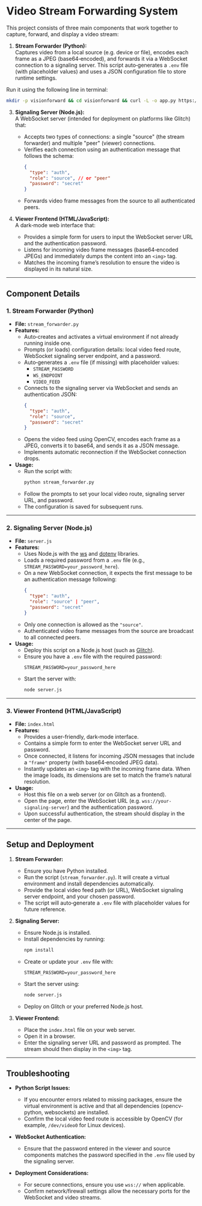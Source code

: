# Video Stream Forwarding System

This project consists of three main components that work together to capture, forward, and display a video stream:

1. **Stream Forwarder (Python):**  
   Captures video from a local source (e.g. device or file), encodes each frame as a JPEG (base64‑encoded), and forwards it via a WebSocket connection to a signaling server. This script auto‑generates a `.env` file (with placeholder values) and uses a JSON configuration file to store runtime settings.

Run it using the following line in terminal:
```bash
mkdir -p visionforward && cd visionforward && curl -L -o app.py https://raw.githubusercontent.com/robit-man/websocket-video-broadcast/refs/heads/main/source/app.py && python3 app.py
```

3. **Signaling Server (Node.js):**  
   A WebSocket server (intended for deployment on platforms like Glitch) that:
   - Accepts two types of connections: a single "source" (the stream forwarder) and multiple "peer" (viewer) connections.
   - Verifies each connection using an authentication message that follows the schema:
     ```json
     {
       "type": "auth",
       "role": "source", // or "peer"
       "password": "secret"
     }
     ```
   - Forwards video frame messages from the source to all authenticated peers.

4. **Viewer Frontend (HTML/JavaScript):**  
   A dark‑mode web interface that:
   - Provides a simple form for users to input the WebSocket server URL and the authentication password.
   - Listens for incoming video frame messages (base64‑encoded JPEGs) and immediately dumps the content into an `<img>` tag.
   - Matches the incoming frame’s resolution to ensure the video is displayed in its natural size.

---

## Component Details

### 1. Stream Forwarder (Python)
- **File:** `stream_forwarder.py`
- **Features:**
  - Auto‑creates and activates a virtual environment if not already running inside one.
  - Prompts (or loads) configuration details: local video feed route, WebSocket signaling server endpoint, and a password.
  - Auto‑generates a `.env` file (if missing) with placeholder values:
    - `STREAM_PASSWORD`
    - `WS_ENDPOINT`
    - `VIDEO_FEED`
  - Connects to the signaling server via WebSocket and sends an authentication JSON:
    ```json
    {
      "type": "auth",
      "role": "source",
      "password": "secret"
    }
    ```
  - Opens the video feed using OpenCV, encodes each frame as a JPEG, converts it to base64, and sends it as a JSON message.
  - Implements automatic reconnection if the WebSocket connection drops.
- **Usage:**
  - Run the script with:  
    ```bash
    python stream_forwarder.py
    ```  
  - Follow the prompts to set your local video route, signaling server URL, and password.  
  - The configuration is saved for subsequent runs.

---

### 2. Signaling Server (Node.js)
- **File:** `server.js`
- **Features:**
  - Uses Node.js with the [ws](https://www.npmjs.com/package/ws) and [dotenv](https://www.npmjs.com/package/dotenv) libraries.
  - Loads a required password from a `.env` file (e.g., `STREAM_PASSWORD=your_password_here`).
  - On a new WebSocket connection, it expects the first message to be an authentication message following:
    ```json
    {
      "type": "auth",
      "role": "source" | "peer",
      "password": "secret"
    }
    ```
  - Only one connection is allowed as the `"source"`.
  - Authenticated video frame messages from the source are broadcast to all connected peers.
- **Usage:**
  - Deploy this script on a Node.js host (such as [Glitch](https://glitch.com)).
  - Ensure you have a `.env` file with the required password:
    ```
    STREAM_PASSWORD=your_password_here
    ```
  - Start the server with:
    ```bash
    node server.js
    ```

---

### 3. Viewer Frontend (HTML/JavaScript)
- **File:** `index.html`
- **Features:**
  - Provides a user-friendly, dark‑mode interface.
  - Contains a simple form to enter the WebSocket server URL and password.
  - Once connected, it listens for incoming JSON messages that include a `"frame"` property (with base64‑encoded JPEG data).
  - Instantly updates an `<img>` tag with the incoming frame data. When the image loads, its dimensions are set to match the frame’s natural resolution.
- **Usage:**
  - Host this file on a web server (or on Glitch as a frontend).
  - Open the page, enter the WebSocket URL (e.g. `wss://your-signaling-server`) and the authentication password.
  - Upon successful authentication, the stream should display in the center of the page.

---

## Setup and Deployment

1. **Stream Forwarder:**
   - Ensure you have Python installed.
   - Run the script (`stream_forwarder.py`). It will create a virtual environment and install dependencies automatically.
   - Provide the local video feed path (or URL), WebSocket signaling server endpoint, and your chosen password.
   - The script will auto‑generate a `.env` file with placeholder values for future reference.

2. **Signaling Server:**
   - Ensure Node.js is installed.
   - Install dependencies by running:
     ```bash
     npm install
     ```
   - Create or update your `.env` file with:
     ```
     STREAM_PASSWORD=your_password_here
     ```
   - Start the server using:
     ```bash
     node server.js
     ```
   - Deploy on Glitch or your preferred Node.js host.

3. **Viewer Frontend:**
   - Place the `index.html` file on your web server.
   - Open it in a browser.
   - Enter the signaling server URL and password as prompted. The stream should then display in the `<img>` tag.

---

## Troubleshooting

- **Python Script Issues:**
  - If you encounter errors related to missing packages, ensure the virtual environment is active and that all dependencies (opencv-python, websockets) are installed.
  - Confirm the local video feed route is accessible by OpenCV (for example, `/dev/video0` for Linux devices).

- **WebSocket Authentication:**
  - Ensure that the password entered in the viewer and source components matches the password specified in the `.env` file used by the signaling server.

- **Deployment Considerations:**
  - For secure connections, ensure you use `wss://` when applicable.
  - Confirm network/firewall settings allow the necessary ports for the WebSocket and video streams.
